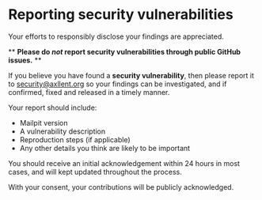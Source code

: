 # Reporting security vulnerabilities

Your efforts to responsibly disclose your findings are appreciated.

** **Please do _not_ report security vulnerabilities through public GitHub issues.** **

If you believe you have found a **security vulnerability**, then please report it to security@axllent.org so 
your findings can be investigated, and if confirmed, fixed and released in a timely manner.

Your report should include:

- Mailpit version
- A vulnerability description
- Reproduction steps (if applicable)
- Any other details you think are likely to be important

You should receive an initial acknowledgement within 24 hours in most cases, and will kept updated throughout the process. 

With your consent, your contributions will be publicly acknowledged.
